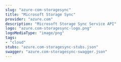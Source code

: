 ```yaml
---
slug: "azure-com-storagesync"
title: "Microsoft Storage Sync"
provider: "azure.com"
description: "Microsoft Storage Sync Service API"
logo: "azure.com-storagesync-logo.png"
logoMediaType: "image/png"
tags:
- "cloud"
stubs: "azure.com-storagesync-stubs.json"
swagger: "azure.com-storagesync-swagger.json"
---
```

